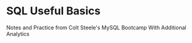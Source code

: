 # SQL Useful Basics 
Notes and Practice from Colt Steele's MySQL Bootcamp With Additional Analytics
<br>
